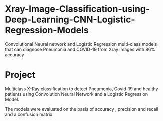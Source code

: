 # Xray-Image-Classification-using-Deep-Learning-CNN-Logistic-Regression-Models
Convolutional Neural network and Logistic Regression multi-class models that can diagnose Pneumonia and COVID-19 from Xray images with 86% accuracy



# Project

Multiclass X-Ray classification to detect Pneumonia, Covid-19 and healthy patients using Convolution Neural Network and a Logistic Regression Model.






The models were evaluated on the basis of accuracy , precision and recall and a confusion matrix
